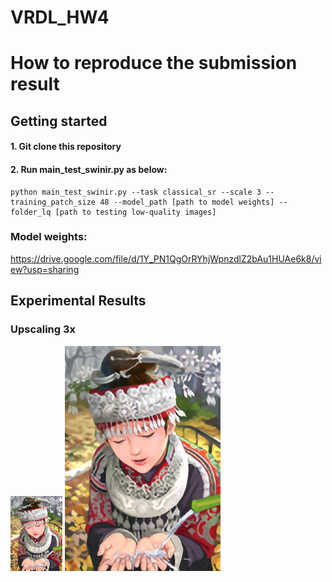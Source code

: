# VRDL_HW4
# How to reproduce the submission result

## Getting started

#### 1. Git clone this repository
#### 2. Run main_test_swinir.py as below:
```
python main_test_swinir.py --task classical_sr --scale 3 --training_patch_size 48 --model_path [path to model weights] --folder_lq [path to testing low-quality images]
```

### Model weights:
https://drive.google.com/file/d/1Y_PN1QgOrRYhjWpnzdlZ2bAu1HUAe6k8/view?usp=sharing

## Experimental Results
### Upscaling 3x
![image](https://github.com/Mintair/VRDL_HW4/blob/main/testing_lr_images/11.png)    ![image](https://github.com/Mintair/VRDL_HW4/blob/main/results/11_pred.png)
